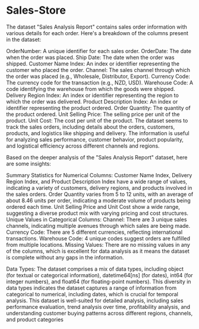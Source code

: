 # Sales-Store
The dataset "Sales Analysis Report" contains sales order information with various details for each order. Here's a breakdown of the columns present in the dataset:

OrderNumber: A unique identifier for each sales order.
OrderDate: The date when the order was placed.
Ship Date: The date when the order was shipped.
Customer Name Index: An index or identifier representing the customer who placed the order.
Channel: The sales channel through which the order was placed (e.g., Wholesale, Distributor, Export).
Currency Code: The currency code for the transaction (e.g., NZD, USD).
Warehouse Code: A code identifying the warehouse from which the goods were shipped.
Delivery Region Index: An index or identifier representing the region to which the order was delivered.
Product Description Index: An index or identifier representing the product ordered.
Order Quantity: The quantity of the product ordered.
Unit Selling Price: The selling price per unit of the product.
Unit Cost: The cost per unit of the product.
The dataset seems to track the sales orders, including details about the orders, customers, products, and logistics like shipping and delivery. The information is useful for analyzing sales performance, customer behavior, product popularity, and logistical efficiency across different channels and regions. ​

Based on the deeper analysis of the "Sales Analysis Report" dataset, here are some insights:

Summary Statistics for Numerical Columns:
Customer Name Index, Delivery Region Index, and Product Description Index have a wide range of values, indicating a variety of customers, delivery regions, and products involved in the sales orders.
Order Quantity varies from 5 to 12 units, with an average of about 8.46 units per order, indicating a moderate volume of products being ordered each time.
Unit Selling Price and Unit Cost show a wide range, suggesting a diverse product mix with varying pricing and cost structures.
Unique Values in Categorical Columns:
Channel: There are 3 unique sales channels, indicating multiple avenues through which sales are being made.
Currency Code: There are 5 different currencies, reflecting international transactions.
Warehouse Code: 4 unique codes suggest orders are fulfilled from multiple locations.
Missing Values:
There are no missing values in any of the columns, which is excellent for data analysis as it means the dataset is complete without any gaps in the information.

Data Types:
The dataset comprises a mix of data types, including object (for textual or categorical information), datetime64[ns] (for dates), int64 (for integer numbers), and float64 (for floating-point numbers).
This diversity in data types indicates the dataset captures a range of information from categorical to numerical, including dates, which is crucial for temporal analysis.
This dataset is well-suited for detailed analysis, including sales performance evaluation, trend analysis over time, profitability analysis, and understanding customer buying patterns across different regions, channels, and product categories
